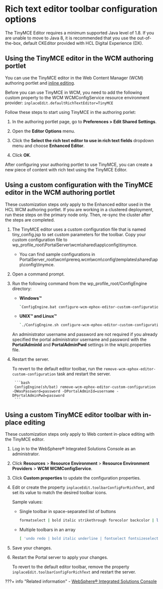 # Rich text editor toolbar configuration options

The TinyMCE Editor requires a minimum supported Java level of 1.8. If you are unable to move to Java 8, it is recommended that you use the out-of-the-box, default CKEditor provided with HCL Digital Experience (DX).

## Using the TinyMCE editor in the WCM authoring portlet

You can use the TinyMCE editor in the Web Content Manager (WCM) authoring portlet and [inline editing](wcm_config_prop_authoring.md#default-in-place-editing-mode). 

Before you can use TinyMCE in WCM, you need to add the following custom property to the WCM WCMConfigService resource environment provider: `inplaceEdit.defaultRichTextEditor=TinyMCE`

Follow these steps to start using TinyMCE in the authoring porlet:

1. In the authoring portlet page, go to **Preferences > Edit Shared Settings**.

2. Open the **Editor Options** menu.

3. Click the **Select the rich text editor to use in rich text fields** dropdown menu and choose **Enhanced Editor**. 

4. Click **OK**.

After configuring your authoring portlet to use TinyMCE, you can create a new piece of content with rich text using the TinyMCE Editor.

## Using a custom configuration with the TinyMCE editor in the WCM authoring portlet

These customization steps only apply to the Enhanced editor used in the HCL WCM authoring portlet. If you are working in a clustered deployment, run these steps on the primary node only. Then, re-sync the cluster after the steps are completed.

1. The TinyMCE editor uses a custom configuration file that is named tiny_config.jsp to set custom parameters for the toolbar. Copy your custom configuration file to wp_profile_root\PortalServer\wcm\shared\app\config\tinymce.

    - You can find sample configurations in PortalServer_root\wcm\prereq.wcm\wcm\config\templates\shared\app\config\tinymce.

2. Open a command prompt.
3. Run the following command from the wp_profile_root/ConfigEngine directory:

    - **Windows™**

        ```bash
        `ConfigEngine.bat configure-wcm-ephox-editor-custom-configuration -DWasPassword=password -DPortalAdminId=username -DPortalAdminPwd=password`
        ```

    - **UNIX™ and Linux™**

        ```bash
        `./ConfigEngine.sh configure-wcm-ephox-editor-custom-configuration -DWasPassword=password -DPortalAdminId=username -DPortalAdminPwd=password`
        ```

    An administrator username and password are not required if you already specified the portal administrator username and password with the **PortalAdminId** and **PortalAdminPwd** settings in the wkplc.properties file.

4. Restart the server.

    To revert to the default editor toolbar, run the `remove-wcm-ephox-editor-custom-configuration` task and restart the server.

        ```bash
        ConfigEngine(sh/bat) remove-wcm-ephox-editor-custom-configuration -DWasPassword=password -DPortalAdminId=username -DPortalAdminPwd=password
        ```

## Using a custom TinyMCE editor toolbar with in-place editing

These customization steps only apply to Web content in-place editing with the TinyMCE editor.

1. Log in to the WebSphere® Integrated Solutions Console as an administrator.

2. Click **Resources** > **Resource Environment** > **Resource Environment Providers** > **WCM WCMConfigService**.

3. Click **Custom properties** to update the configuration properties.

4. Edit or create the property `inplaceEdit.toolbarConfigForRichText`, and set its value to match the desired toolbar icons.

    Sample values:

    - Single toolbar in space-separated list of buttons

        ```bash
        formatselect | bold italic strikethrough forecolor backcolor | link | alignleft aligncenter alignright alignjustify  | numlist bullist outdent indent  | removeformat
        ```

    - Multiple toolbars in an array

        ```bash
        [ 'undo redo | bold italic underline | fontselect fontsizeselect', 'forecolor backcolor | alignleft aligncenter alignright alignfull | numlist bullist outdent indent | a11ycheck' ]
        ```

5. Save your changes.

6. Restart the Portal server to apply your changes.

    To revert to the default editor toolbar, remove the property `inplaceEdit.toolbarConfigForRichText` and restart the server.

???+ info "Related information"
    - [WebSphere® Integrated Solutions Console](../../../deployment/manage/portal_admin_tools/WebSphere_Integrated_Solutions_Console.md)
